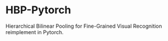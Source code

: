 # HBP-Pytorch
Hierarchical Bilinear Pooling for Fine-Grained Visual Recognition reimplement in Pytorch.
